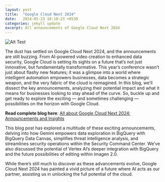 ```yaml
---
layout: post
title:  "Google Cloud Next 2024"
date:   2024-05-23 18:10:23 +0530
categories: jekyll update
excerpt: All announcements of Google Cloud Next 2024
---
```


![Alt Text](/assets/images/gcp.png)

The dust has settled on Google Cloud Next 2024, and the announcements are still buzzing. From AI-powered video creation to enhanced data security, Google Cloud is setting its sights on a future that’s not just innovative, but fundamentally transformative. This year’s conference wasn’t just about flashy new features; it was a glimpse into a world where intelligent automation empowers businesses, data becomes a strategic weapon, and the very fabric of the cloud is reimagined. In this blog, we’ll dissect the key announcements, analyzing their potential impact and what it means for businesses looking to stay ahead of the curve. So, buckle up and get ready to explore the exciting — and sometimes challenging — possibilities on the horizon with Google Cloud.

__Read complete blog here__: 
[All about Google Cloud Next 2024: Announcements and Insights](https://medium.com/@mohtasham9/all-about-google-cloud-next-2024-announcements-and-insights-d1d29e37c2e2)

This blog post has explored a multitude of these exciting announcements, delving into how Gemini empowers data exploration in BigQuery with BigQuery Data Canvas, simplifies threat intelligence analysis, and streamlines security operations within the Security Command Center. We’ve also discussed the potential of Vertex AI’s deeper integration with BigQuery and the future possibilities of editing within Imagen 2.0.

While there’s still much to discover as these advancements evolve, Google Cloud Next 2024 has painted a vivid picture of a future where AI acts as our partner, assisting us in unlocking the full potential of the cloud.